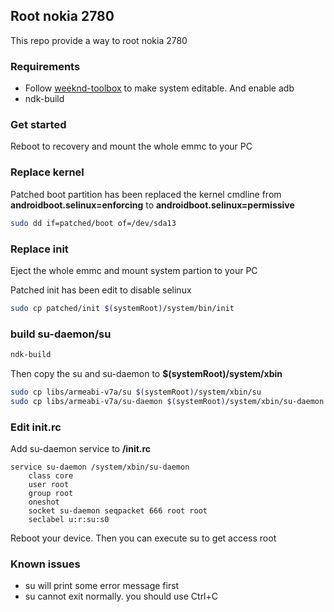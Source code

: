 ## Root nokia 2780

This repo provide a way to root nokia 2780

### Requirements

- Follow [weeknd-toolbox](https://git.abscue.de/affe_null/weeknd-toolbox/) to make system editable. And enable adb
- ndk-build

### Get started

Reboot to recovery and mount the whole emmc to your PC

### Replace kernel

Patched boot partition has been replaced the kernel cmdline from **androidboot.selinux=enforcing** to **androidboot.selinux=permissive**

```bash
sudo dd if=patched/boot of=/dev/sda13
```

### Replace init

Eject the whole emmc and mount system partion to your PC

Patched init has been edit to disable selinux

```bash
sudo cp patched/init $(systemRoot)/system/bin/init
```

### build su-daemon/su

```bash
ndk-build
```

Then copy the su and su-daemon to **$(systemRoot)/system/xbin**

```bash
sudo cp libs/armeabi-v7a/su $(systemRoot)/system/xbin/su
sudo cp libs/armeabi-v7a/su-daemon $(systemRoot)/system/xbin/su-daemon
```

### Edit init.rc

Add su-daemon service to **/init.rc**

```text
service su-daemon /system/xbin/su-daemon
    class core
    user root
    group root
    oneshot
    socket su-daemon seqpacket 666 root root
    seclabel u:r:su:s0
```

Reboot your device. Then you can execute su to get access root

### Known issues

- su will print some error message first
- su cannot exit normally. you should use Ctrl+C
